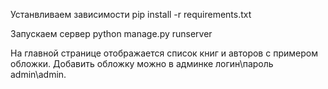 Устанвливаем зависимости 
pip install -r requirements.txt

Запускаем сервер
python manage.py runserver

На главной странице отображается список книг и авторов с примером обложки.
Добавить обложку можно в админке логин\пароль admin\admin.
